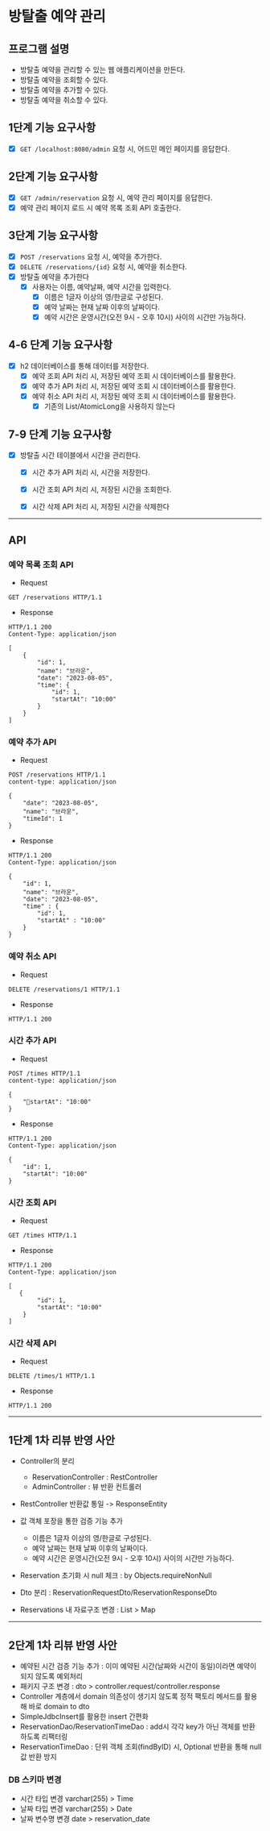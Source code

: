 # 방탈출 예약 관리

## 프로그램 설명
- 방탈출 예약을 관리할 수 있는 웹 애플리케이션을 만든다.
- 방탈출 예약을 조회할 수 있다.
- 방탈출 예약을 추가할 수 있다.
- 방탈출 예약을 취소할 수 있다.

## 1단계 기능 요구사항

- [x] `GET /localhost:8080/admin` 요청 시, 어드민 메인 페이지를 응답한다.

## 2단계 기능 요구사항

- [x] `GET /admin/reservation` 요청 시, 예약 관리 페이지를 응답한다.
- [x] 예약 관리 페이지 로드 시 예약 목록 조회 API 호출한다.

## 3단계 기능 요구사항

- [x] `POST /reservations` 요청 시, 예약을 추가한다.
- [x] `DELETE /reservations/{id}` 요청 시, 예약을 취소한다.
- [x] 방탈출 예약을 추가한다
  - [x] 사용자는 이름, 예약날짜, 예약 시간을 입력한다.
    - [x] 이름은 1글자 이상의 영/한글로 구성된다.
    - [x] 예약 날짜는 현재 날짜 이후의 날짜이다.
    - [x] 예약 시간은 운영시간(오전 9시 - 오후 10시) 사이의 시간만 가능하다. 

## 4-6 단계 기능 요구사항
- [x] h2 데이터베이스를 통해 데이터를 저장한다.
  - [x] 예약 조회 API 처리 시, 저장된 예약 조회 시 데이터베이스를 활용한다.
  - [x] 예약 추가 API 처리 시, 저장된 예약 조회 시 데이터베이스를 활용한다.
  - [x] 예약 취소 API 처리 시, 저장된 예약 조회 시 데이터베이스를 활용한다.
    - [x] 기존의 List/AtomicLong을 사용하지 않는다

## 7-9 단계 기능 요구사항
- [x] 방탈출 시간 테이블에서 시간을 관리한다.
  - [x] 시간 추가 API 처리 시, 시간을 저장한다.
  - [x] 시간 조회 API 처리 시, 저장된 시간을 조회한다.
  - [x] 시간 삭제 API 처리 시, 저장된 시간을 삭제한다


---

## API

### 예약 목록 조회 API

- Request
```
GET /reservations HTTP/1.1
```

- Response
```
HTTP/1.1 200 
Content-Type: application/json

[
    {
        "id": 1,
        "name": "브라운",
        "date": "2023-08-05",
        "time": {
            "id": 1,
            "startAt": "10:00"
        }
    }
]
```

### 예약 추가 API


- Request
```
POST /reservations HTTP/1.1
content-type: application/json

{
    "date": "2023-08-05",
    "name": "브라운",
    "timeId": 1
}
```

- Response
```
HTTP/1.1 200
Content-Type: application/json

{
    "id": 1,
    "name": "브라운",
    "date": "2023-08-05",
    "time" : {
        "id": 1,
        "startAt" : "10:00"
    }
}
```

### 예약 취소 API


- Request
```
DELETE /reservations/1 HTTP/1.1
```

- Response
```
HTTP/1.1 200
```

### 시간 추가 API
- Request
```
POST /times HTTP/1.1
content-type: application/json

{
    "startAt": "10:00"
}
```

- Response
```
HTTP/1.1 200
Content-Type: application/json

{
    "id": 1,
    "startAt": "10:00"
}
```

### 시간 조회 API

- Request
```
GET /times HTTP/1.1
```

- Response
```
HTTP/1.1 200 
Content-Type: application/json

[
   {
        "id": 1,
        "startAt": "10:00"
    }
]
```

### 시간 삭제 API
- Request
```
DELETE /times/1 HTTP/1.1
```

- Response
```
HTTP/1.1 200
```


---

## 1단계 1차 리뷰 반영 사안

- Controller의 분리
  - ReservationController : RestController
  - AdminController : 뷰 반환 컨트롤러
- RestController 반환값 통일 -> ResponseEntity
- 값 객체 포장을 통한 검증 기능 추가
  - 이름은 1글자 이상의 영/한글로 구성된다.
  - 예약 날짜는 현재 날짜 이후의 날짜이다.
  - 예약 시간은 운영시간(오전 9시 - 오후 10시) 사이의 시간만 가능하다.

- Reservation 초기화 시 null 체크 : by Objects.requireNonNull
- Dto 분리 : ReservationRequestDto/ReservationResponseDto
- Reservations 내 자료구조 변경 : List > Map

---

## 2단계 1차 리뷰 반영 사안

- 예약된 시간 검증 기능 추가 : 이미 예약된 시간(날짜와 시간이 동일)이라면 예약이 되지 않도록 예외처리
- 패키지 구조 변경 : dto > controller.request/controller.response
- Controller 계층에서 domain 의존성이 생기지 않도록 정적 팩토리 메서드를 활용해 바로 domain to dto
- SimpleJdbcInsert를 활용한 insert 간편화
- ReservationDao/ReservationTimeDao : add시 각각 key가 아닌 객체를 반환하도록 리팩터링
- ReservationTimeDao : 단위 객체 조회(findByID) 시, Optional 반환을 통해 null 값 반환 방지

### DB 스키마 변경
- 시간 타입 변경 varchar(255) >  Time
- 날짜 타입 변경 varchar(255) > Date
- 날짜 변수명 변경 date > reservation_date


